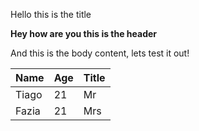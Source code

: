 
Hello this is the title

**Hey how are you this is the header**

And this is the body content, lets test it out!

| Name | Age | Title |
| --- | --- | --- |
| Tiago | 21 | Mr |
| Fazia | 21 | Mrs |
